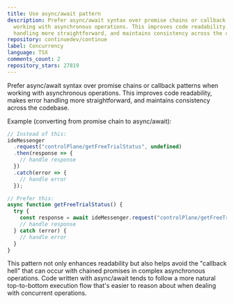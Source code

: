 ```yaml
---
title: Use async/await pattern
description: Prefer async/await syntax over promise chains or callback patterns when
  working with asynchronous operations. This improves code readability, makes error
  handling more straightforward, and maintains consistency across the codebase.
repository: continuedev/continue
label: Concurrency
language: TSX
comments_count: 2
repository_stars: 27819
---
```


Prefer async/await syntax over promise chains or callback patterns when working with asynchronous operations. This improves code readability, makes error handling more straightforward, and maintains consistency across the codebase.

Example (converting from promise chain to async/await):
```typescript
// Instead of this:
ideMessenger
  .request("controlPlane/getFreeTrialStatus", undefined)
  .then(response => {
    // handle response
  })
  .catch(error => {
    // handle error
  });

// Prefer this:
async function getFreeTrialStatus() {
  try {
    const response = await ideMessenger.request("controlPlane/getFreeTrialStatus", undefined);
    // handle response
  } catch (error) {
    // handle error
  }
}
```

This pattern not only enhances readability but also helps avoid the "callback hell" that can occur with chained promises in complex asynchronous operations. Code written with async/await tends to follow a more natural top-to-bottom execution flow that's easier to reason about when dealing with concurrent operations.